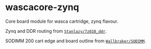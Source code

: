# wascacore-zynq
Core board module for wasca cartridge, zynq flavour.

Zynq and DDR routing from [`Stanlazy/7z010_ddr`][1].

SODIMM 200 cart edge and board outline from [`Wallbraker/SODIMM`][2].

[1]: https://github.com/Stanlazy/7z010_ddr
[2]: https://github.com/Wallbraker/SODIMM
